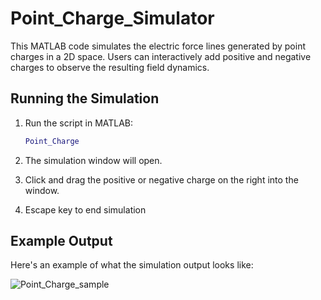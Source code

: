 # Point_Charge_Simulator

This MATLAB code simulates the electric force lines generated by point charges in a 2D space. Users can interactively add positive and negative charges to observe the resulting field dynamics.

## Running the Simulation

1. Run the script in MATLAB:
    ```matlab
    Point_Charge
    ```

2. The simulation window will open.

3. Click and drag the positive or negative charge on the right into the window.

4. Escape key to end simulation

## Example Output

Here's an example of what the simulation output looks like:

![Point_Charge_sample](https://github.com/E-vogel/Point_Charge_Simulator/assets/170056861/0972f3ca-fdc1-4f91-8914-275752410ca5)
